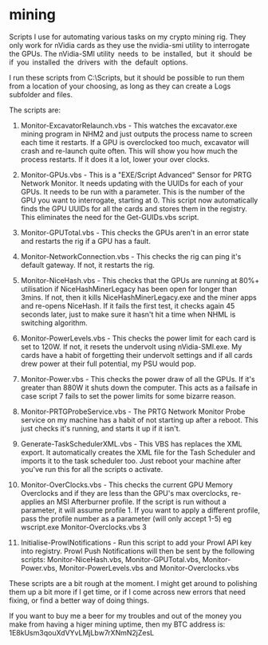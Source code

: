 # mining
Scripts I use for automating various tasks on my crypto mining rig. They only work for nVidia cards as they use the nvidia-smi utility to interrogate the GPUs. The nVidia-SMI utility needs to be installed, but it should be if you installed the drivers with the default options.

I run these scripts from C:\Scripts, but it should be possible to run them from a location of your choosing, as long as they can create a Logs subfolder and files. 

The scripts are:

1) Monitor-ExcavatorRelaunch.vbs - This watches the excavator.exe mining program in NHM2 and just outputs the process name to screen each time it restarts. If a GPU is overclocked too much, excavator will crash and re-launch quite often. This will show you how much the process restarts. If it does it a lot, lower your over clocks.

2) Monitor-GPUs.vbs - This is a "EXE/Script Advanced" Sensor for PRTG Network Monitor. It needs updating with the UUIDs for each of your GPUs. It needs to be run with a parameter. This is the number of the GPU you want to interrogate, starting at 0. This script now automatically finds the GPU UUIDs for all the cards and stores them in the registry. This eliminates the need for the Get-GUIDs.vbs script.

3) Monitor-GPUTotal.vbs - This checks the GPUs aren't in an error state and restarts the rig if a GPU has a fault.

4) Monitor-NetworkConnection.vbs - This checks the rig can ping it's default gateway. If not, it restarts the rig.

5) Monitor-NiceHash.vbs - This checks that the GPUs are running at 80%+ utilisation if NiceHashMinerLegacy has been open for longer than 3mins. If not, then it kills NiceHashMinerLegacy.exe and the miner apps and re-opens NiceHash. If it fails the first test, it checks again 45 seconds later, just to make sure it hasn't hit a time when NHML is switching algorithm.

6) Monitor-PowerLevels.vbs - This checks the power limit for each card is set to 120W. If not, it resets the undervolt using nVidia-SMI.exe. My cards have a habit of forgetting their undervolt settings and if all cards drew power at their full potential, my PSU would pop.

7) Monitor-Power.vbs - This checks the power draw of all the GPUs. If it's greater than 880W it shuts down the computer. This acts as a failsafe in case script 7 fails to set the power limits for some bizarre reason.

8) Monitor-PRTGProbeService.vbs - The PRTG Network Monitor Probe service on my machine has a habit of not starting up after a reboot. This just checks it's running, and starts it up if it isn't.

09) Generate-TaskSchedulerXML.vbs - This VBS has replaces the XML export. It automatically creates the XML file for the Tash Scheduler and imports it to the task scheduler too. Just reboot your machine after you've run this for all the scripts o activate.

10) Monitor-OverClocks.vbs - This checks the current GPU Memory Overclocks and if they are less than the GPU's max overclocks, re-applies an MSI Afterburner profile. If the script is run without a parameter, it will assume profile 1. If you want to apply a different profile, pass the profile number as a parameter (will only accept 1-5) eg wscript.exe Monitor-Overclocks.vbs 3

11) Initialise-ProwlNotifications - Run this script to add your Prowl API key into registry. Prowl Push Notifications will then be sent by the following scripts: Monitor-NiceHash.vbs, Monitor-GPUTotal.vbs, Monitor-Power.vbs, Monitor-PowerLevels.vbs and Monitor-Overclocks.vbs

These scripts are a bit rough at the moment. I might get around to polishing them up a bit more if I get time, or if I come across new errors that need fixing, or find a better way of doing things.

If you want to buy me a beer for my troubles and out of the money you make from having a higer mining uptime, then my BTC address is: 1E8kUsm3qouXdVYvLMjLbw7rXNmN2jZesL
